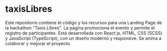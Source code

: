 # taxisLibres
 Este repositorio contiene el código y los recursos para una Landing Page de la hackathon "Taxis Libres". La página promociona el evento y permite el registro de participantes. Está desarrollada con React js, HTML, CSS (SCSS) y JavaScript (TypeScript), con un diseño moderno y responsive. Se anima a colaborar y mejorar el proyecto.
